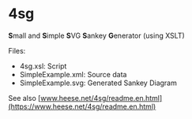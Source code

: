 # 4sg
**S**mall and **S**imple **S**VG **S**ankey **G**enerator (using XSLT)

Files:
- 4sg.xsl: Script  
- SimpleExample.xml: Source data  
- SimpleExample.svg: Generated Sankey Diagram  

See also [www.heese.net/4sg/readme.en.html](https://www.heese.net/4sg/readme.en.html)
